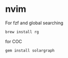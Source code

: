 # nvim

For fzf and global searching

```ruby
brew install rg
```

for COC
```ruby
gem install solargraph 
```
